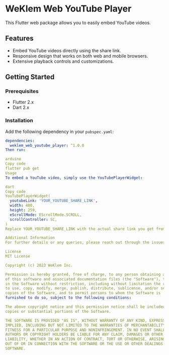 # WeKlem Web YouTube Player

This Flutter web package allows you to easily embed YouTube videos.

## Features

- Embed YouTube videos directly using the share link.
- Responsive design that works on both web and mobile browsers.
- Extensive playback controls and customizations.

## Getting Started

### Prerequisites
- Flutter 2.x
- Dart 2.x

### Installation
Add the following dependency in your `pubspec.yaml`:

```yaml
dependencies:
  weklem_web_youtube_player: ^1.0.0
Then run:

arduino
Copy code
flutter pub get
Usage
To embed a YouTube video, simply use the YouTubePlayerWidget:

dart
Copy code
YouTubePlayerWidget(
  youtubeLink: 'YOUR_YOUTUBE_SHARE_LINK',
  width: 480,
  height: 259,
  eScrollMode: EScrollMode.SCROLL,
  scrollController: SC,
)
Replace YOUR_YOUTUBE_SHARE_LINK with the actual share link you get from YouTube.

Additional Information
For further details or any queries, please reach out through the issues section of this package's repository.

License
MIT License

Copyright (c) 2023 WeKlem Inc.

Permission is hereby granted, free of charge, to any person obtaining a copy
of this software and associated documentation files (the "Software"), to deal
in the Software without restriction, including without limitation the rights
to use, copy, modify, merge, publish, distribute, sublicense, and/or sell
copies of the Software, and to permit persons to whom the Software is
furnished to do so, subject to the following conditions:

The above copyright notice and this permission notice shall be included in all
copies or substantial portions of the Software.

THE SOFTWARE IS PROVIDED "AS IS", WITHOUT WARRANTY OF ANY KIND, EXPRESS OR
IMPLIED, INCLUDING BUT NOT LIMITED TO THE WARRANTIES OF MERCHANTABILITY,
FITNESS FOR A PARTICULAR PURPOSE AND NONINFRINGEMENT. IN NO EVENT SHALL THE
AUTHORS OR COPYRIGHT HOLDERS BE LIABLE FOR ANY CLAIM, DAMAGES OR OTHER
LIABILITY, WHETHER IN AN ACTION OF CONTRACT, TORT OR OTHERWISE, ARISING FROM,
OUT OF OR IN CONNECTION WITH THE SOFTWARE OR THE USE OR OTHER DEALINGS IN THE
SOFTWARE.